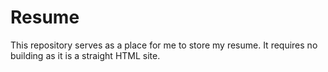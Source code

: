 # Resume

This repository serves as a place for me to store my resume. It requires no building as it is a straight HTML site.